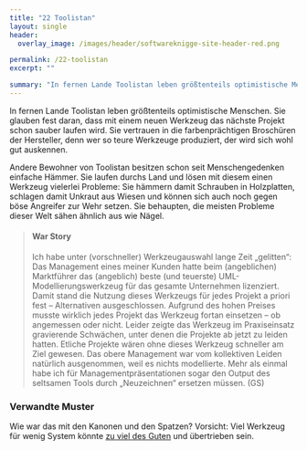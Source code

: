 ```yaml
---
title: "22 Toolistan"
layout: single
header:
  overlay_image: /images/header/softwareknigge-site-header-red.png

permalink: /22-toolistan
excerpt: ""

summary: "In fernen Lande Toolistan leben größtenteils optimistische Menschen. Sie glauben fest daran, dass mit einem neuen Werkzeug das nächste Projekt schon sauber laufen wird. Sie vertrauen in die farbenprächtigen Broschüren der Hersteller, denn wer so teure Werkzeuge produziert, der wird sich wohl gut auskennen."
---
```


In fernen Lande Toolistan leben größtenteils optimistische Menschen. Sie glauben fest daran, dass mit einem neuen Werkzeug das nächste Projekt schon sauber laufen wird. Sie vertrauen in die farbenprächtigen Broschüren der Hersteller, denn wer so teure Werkzeuge produziert, der wird sich wohl gut auskennen.

Andere Bewohner von Toolistan besitzen schon seit Menschengedenken einfache Hämmer. Sie laufen durchs Land und lösen mit diesem einen Werkzeug vielerlei Probleme: Sie hämmern damit Schrauben in Holzplatten, schlagen damit Unkraut aus Wiesen und können sich auch noch gegen böse Angreifer zur Wehr setzen. Sie behaupten, die meisten Probleme dieser Welt sähen ähnlich aus wie Nägel.

>#### War Story
> Ich habe unter (vorschneller) Werkzeugauswahl lange Zeit „gelitten“: Das Management eines meiner Kunden hatte beim (angeblichen) Marktführer das (angeblich) beste (und teuerste) UML-Modellierungswerkzeug für das gesamte Unternehmen lizenziert. Damit stand die Nutzung dieses Werkzeugs für jedes Projekt a priori fest – Alternativen ausgeschlossen. Aufgrund des hohen Preises musste wirklich jedes Projekt das Werkzeug fortan einsetzen – ob angemessen oder nicht.
>Leider zeigte das Werkzeug im Praxiseinsatz gravierende Schwächen, unter denen die Projekte ab jetzt zu leiden hatten. Etliche Projekte wären ohne dieses Werkzeug schneller am Ziel gewesen.
>Das obere Management war vom kollektiven Leiden natürlich ausgenommen, weil es nichts modellierte. Mehr als einmal habe ich für Managementpräsentationen sogar den Output des seltsamen Tools durch „Neuzeichnen“ ersetzen müssen. (GS)

### Verwandte Muster

Wie war das mit den Kanonen und den Spatzen? Vorsicht: Viel Werkzeug für wenig System könnte [zu viel des Guten](/07-zuviel-des-guten) und übertrieben sein.
